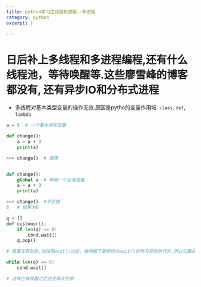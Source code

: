 ```yaml
---
title: python学习之线程和进程--多进程
category: python
excerpt: |

---
```



# 日后补上多线程和多进程编程,还有什么线程池，等待唤醒等.这些廖雪峰的博客都没有, 还有异步IO和分布式进程


- 多线程对基本类型变量的操作无效,原因是pytho的变量作用域: `class`, `def`, `lambda`

```python
a = 5  # 一个基本类型变量

def change():
    a = a + 3
    print(a)

>>> change()  # 报错


def change():
    global a  # 申明一个全局变量
    a = a + 3
    print(a)

>>> change()  #不会错
8   # 结果为8
```


```python
q = []
def customor():
    if len(q) <= 0:
        cond.wait()
    q.pop()

# 需要注意的是,当线程wait()以后，被唤醒了是继续从wait()的地方开始执行的.所以它醒来以后就会直接pop()

while len(q) <= 0:
    cond.wait()

# 这样它被唤醒之后还会再次判断
```
